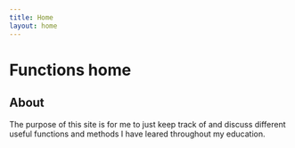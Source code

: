 ```yaml
---
title: Home
layout: home
---
```


# Functions home
## About
The purpose of this site is for me to just keep track of and discuss different useful functions and methods I have leared throughout my education. 

